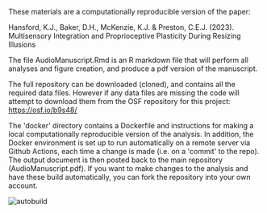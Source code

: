 These materials are a computationally reproducible version of the paper:

Hansford, K.J., Baker, D.H., McKenzie, K.J. & Preston, C.E.J. (2023). Multisensory Integration and Proprioceptive Plasticity During Resizing Illusions

The file AudioManuscript.Rmd is an R markdown file that will perform all analyses and figure creation, and produce a pdf version of the manuscript.

The full repository can be downloaded (cloned), and contains all the required data files. 
However if any data files are missing the code will attempt to download them from the OSF repository for this project:
https://osf.io/b9s48/

The 'docker' directory contains a Dockerfile and instructions for making a local computationally reproducible version of the analysis. In addition, the Docker environment is set up to run automatically on a remote server via Github Actions, each time a change is made (i.e. on a 'commit' to the repo). The output document is then posted back to the main repository (AudioManuscript.pdf). If you want to make changes to the analysis and have these build automatically, you can fork the repository into your own account.

![autobuild](https://github.com/KJHansford/AuditoryResizing/workflows/autobuild/badge.svg)